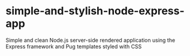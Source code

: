 # simple-and-stylish-node-express-app
Simple and clean Node.js server-side rendered application using the Express framework and Pug templates styled with CSS
